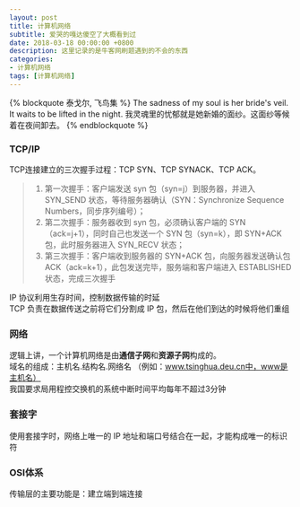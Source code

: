 ```yaml
---
layout: post
title: 计算机网络
subtitle: 爱哭的嘎达傻空了大概看到过
date: 2018-03-18 00:00:00 +0800
description: 这里记录的是牛客网刷题遇到的不会的东西
categories:
- 计算机网络
tags: [计算机网络] 
---
```


{% blockquote 泰戈尔, 飞鸟集 %}
	The sadness of my soul is her bride's veil. It waits to be lifted in the night. 
	我灵魂里的忧郁就是她新婚的面纱。这面纱等候着在夜间卸去。
{% endblockquote %}

<!-- more -->

### TCP/IP

TCP连接建立的三次握手过程：TCP SYN、TCP SYNACK、TCP ACK。
> 1. 第一次握手：客户端发送 syn 包（syn=j）到服务器，并进入 SYN_SEND 状态，等待服务器确认（SYN：Synchronize Sequence Numbers，同步序列编号）；
> 2. 第二次握手：服务器收到 syn 包，必须确认客户端的 SYN（ack=j+1），同时自己也发送一个 SYN 包（syn=k），即 SYN+ACK 包，此时服务器进入 SYN_RECV 状态；
> 3. 第三次握手：客户端收到服务器的 SYN+ACK 包，向服务器发送确认包 ACK（ack=k+1），此包发送完毕，服务端和客户端进入 ESTABLISHED 状态，完成三次握手

IP 协议利用生存时间，控制数据传输的时延 <br>
TCP 负责在数据传送之前将它们分割成 IP 包，然后在他们到达的时候将他们重组

### 网络

逻辑上讲，一个计算机网络是由**通信子网**和**资源子网**构成的。  <br>
域名的组成：主机名.结构名.网络名 （例如：www.tsinghua.deu.cn中，www是主机名） <br>
我国要求局用程控交换机的系统中断时间平均每年不超过3分钟 <br>


### 套接字

使用套接字时，网络上唯一的 IP 地址和端口号结合在一起，才能构成唯一的标识符


### OSI体系

传输层的主要功能是：建立端到端连接























